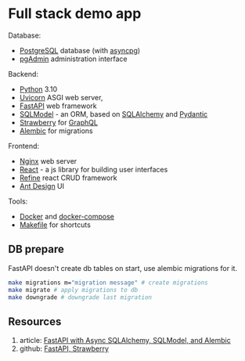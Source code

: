 # Full stack demo app

Database:
- [PostgreSQL](https://www.postgresql.org) database (with [asyncpg](https://magicstack.github.io/asyncpg/current/)) 
- [pgAdmin](https://www.pgadmin.org) administration interface

Backend:
- [Python](https://www.python.org/) 3.10
- [Uvicorn](https://www.uvicorn.org) ASGI web server,
- [FastAPI](https://fastapi.tiangolo.com) web framework
- [SQLModel](https://sqlmodel.tiangolo.com) - an ORM, based on [SQLAlchemy](https://www.sqlalchemy.org) 
  and [Pydantic](https://pydantic-docs.helpmanual.io)
- [Strawberry](https://strawberry.rocks) for [GraphQL](https://graphql.org)
- [Alembic](https://alembic.sqlalchemy.org/en/latest/) for migrations

Frontend:
- [Nginx](https://nginx.org) web server
- [React](https://reactjs.org) - a js library for building user interfaces 
- [Refine](https://refine.dev) react CRUD framework
- [Ant Design](https://ant.design) UI

Tools: 
- [Docker](https://www.docker.com) and [docker-compose](https://docs.docker.com/compose/)
- [Makefile](https://www.gnu.org/software/make/manual/make.html) for shortcuts


## DB prepare
FastAPI doesn't create db tables on start, use alembic migrations for it.

```bash
make migrations m="migration message" # create migrations
make migrate # apply migrations to db
make downgrade # downgrade last migration
```

## Resources
1. article: [FastAPI with Async SQLAlchemy, SQLModel, and Alembic](https://testdriven.io/blog/fastapi-sqlmodel/)
2. github: [FastAPI, Strawberry](https://github.com/rodrigoney/fastapi-strawberry-graphql)
